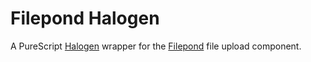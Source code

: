 # Filepond Halogen

A PureScript [Halogen] wrapper for the [Filepond] file upload component.

[filepond]: https://github.com/pqina/filepond
[halogen]: https://github.com/purescript-halogen/purescript-halogen

